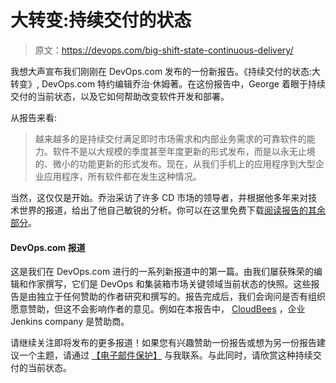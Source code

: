 # 大转变:持续交付的状态

> 原文：<https://devops.com/big-shift-state-continuous-delivery/>

我想大声宣布我们刚刚在 DevOps.com 发布的一份新报告。《持续交付的状态:大转变》, DevOps.com 特约编辑乔治·休姆著。在这份报告中，George 着眼于持续交付的当前状态，以及它如何帮助改变软件开发和部署。

从报告来看:

> 越来越多的是持续交付满足即时市场需求和内部业务需求的可靠软件的能力。软件不是以大规模的季度甚至年度更新的形式发布，而是以永无止境的、微小的功能更新的形式发布。现在，从我们手机上的应用程序到大型企业应用程序，所有软件都在发生这种情况。

当然，这仅仅是开始。乔治采访了许多 CD 市场的领导者，并根据他多年来对技术世界的报道，给出了他自己敏锐的分析。你可以在这里免费下载[阅读报告的其余部分](http://webinars.devops.com/state-of-continuous-delivery)。

#### DevOps.com 报道

这是我们在 DevOps.com 进行的一系列新报道中的第一篇。由我们屡获殊荣的编辑和作家撰写，它们是 DevOps 和集装箱市场关键领域当前状态的快照。这些报告是由独立于任何赞助的作者研究和撰写的。报告完成后，我们会询问是否有组织愿意赞助，但这不会影响作者的意见。例如在本报告中， [CloudBees](https://www.cloudbees.com) ，企业 Jenkins company 是赞助商。

请继续关注即将发布的更多报道！如果您有兴趣赞助一份报告或想为另一份报告建议一个主题，请通过 [【电子邮件保护】](/cdn-cgi/l/email-protection#86e3e2eff2e9f4c6e2e3f0e9f6f5a8e5e9eb) 与我联系。与此同时，请欣赏这种持续交付的当前状态。
